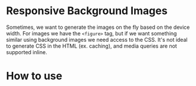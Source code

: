 # Responsive Background Images
  Sometimes, we want to generate the images on the fly based on the device width. For images we have the `<figure>` tag, but if we want something similar using background images we need access to the CSS. It's not ideal to generate CSS in the HTML (ex. caching), and media queries are not supported inline.
  
# How to use
